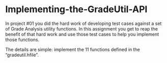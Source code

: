 # Implementing-the-GradeUtil-API

In project #01 you did the hard work of developing test cases against a set of Grade Analysis utility functions.  In this assignment you get to reap the benefit of that hard work and use those test cases to help you implement those functions.

The details are simple: implement the 11 functions defined in the “gradeutil.hfile”. 
